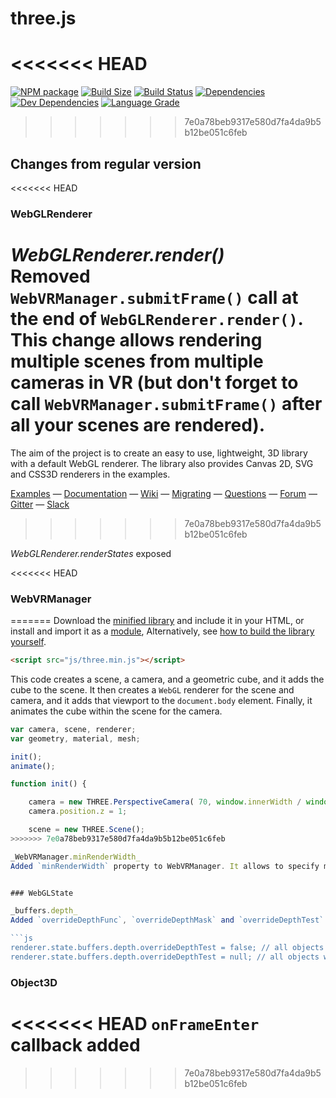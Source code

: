 three.js
========

<<<<<<< HEAD
<br/>
=======
[![NPM package][npm]][npm-url]
[![Build Size][build-size]][build-size-url]
[![Build Status][build-status]][build-status-url]
[![Dependencies][dependencies]][dependencies-url]
[![Dev Dependencies][dev-dependencies]][dev-dependencies-url]
[![Language Grade][lgtm]][lgtm-url]
>>>>>>> 7e0a78beb9317e580d7fa4da9b5b12be051c6feb

## Changes from regular version

<<<<<<< HEAD
### WebGLRenderer

_WebGLRenderer.render()_  
Removed `WebVRManager.submitFrame()` call at the end of `WebGLRenderer.render()`. This change allows rendering multiple scenes from multiple cameras in VR (but don't forget to call `WebVRManager.submitFrame()` after all your scenes are rendered).
=======
The aim of the project is to create an easy to use, lightweight, 3D library with a default WebGL renderer. The library also provides Canvas 2D, SVG and CSS3D renderers in the examples.

[Examples](http://threejs.org/examples/) &mdash;
[Documentation](http://threejs.org/docs/) &mdash;
[Wiki](https://github.com/mrdoob/three.js/wiki) &mdash;
[Migrating](https://github.com/mrdoob/three.js/wiki/Migration-Guide) &mdash;
[Questions](http://stackoverflow.com/questions/tagged/three.js) &mdash;
[Forum](https://discourse.threejs.org/) &mdash;
[Gitter](https://gitter.im/mrdoob/three.js) &mdash;
[Slack](https://join.slack.com/t/threejs/shared_invite/enQtMzYxMzczODM2OTgxLTQ1YmY4YTQxOTFjNDAzYmQ4NjU2YzRhNzliY2RiNDEyYjU2MjhhODgyYWQ5Y2MyZTU3MWNkOGVmOGRhOTQzYTk)
>>>>>>> 7e0a78beb9317e580d7fa4da9b5b12be051c6feb

_WebGLRenderer.renderStates_ exposed

<<<<<<< HEAD

  
### WebVRManager
=======
Download the [minified library](http://threejs.org/build/three.min.js) and include it in your HTML, or install and import it as a [module](http://threejs.org/docs/#manual/introduction/Import-via-modules),
Alternatively, see [how to build the library yourself](https://github.com/mrdoob/three.js/wiki/Build-instructions).

```html
<script src="js/three.min.js"></script>
```

This code creates a scene, a camera, and a geometric cube, and it adds the cube to the scene. It then creates a `WebGL` renderer for the scene and camera, and it adds that viewport to the `document.body` element. Finally, it animates the cube within the scene for the camera.

```javascript
var camera, scene, renderer;
var geometry, material, mesh;

init();
animate();

function init() {

	camera = new THREE.PerspectiveCamera( 70, window.innerWidth / window.innerHeight, 0.01, 10 );
	camera.position.z = 1;

	scene = new THREE.Scene();
>>>>>>> 7e0a78beb9317e580d7fa4da9b5b12be051c6feb

_WebVRManager.minRenderWidth_  
Added `minRenderWidth` property to WebVRManager. It allows to specify minimum render buffer width. When `eyeParameters.renderWidth` is less than `minRenderWidth`, `minRenderWidth` will be used instead. Render buffer height will change accordingly, keeping aspect ratio the same.


### WebGLState

_buffers.depth_
Added `overrideDepthFunc`, `overrideDepthMask` and `overrideDepthTest` properties. These values have higher priority that material's `depthFunc`, `depthWrite` and `depthTest`.

```js
renderer.state.buffers.depth.overrideDepthTest = false; // all objects will be rendered as if their material.depthTest === false
renderer.state.buffers.depth.overrideDepthTest = null; // all objects will be rendered by default (based on material settings)
```

### Object3D

<<<<<<< HEAD
`onFrameEnter` callback added
=======
[npm]: https://img.shields.io/npm/v/three.svg
[npm-url]: https://www.npmjs.com/package/three
[build-size]: https://badgen.net/bundlephobia/minzip/three
[build-size-url]: https://bundlephobia.com/result?p=three
[build-status]: https://travis-ci.org/mrdoob/three.js.svg?branch=dev
[build-status-url]: https://travis-ci.org/mrdoob/three.js
[dependencies]: https://img.shields.io/david/mrdoob/three.js.svg
[dependencies-url]: https://david-dm.org/mrdoob/three.js
[dev-dependencies]: https://img.shields.io/david/dev/mrdoob/three.js.svg
[dev-dependencies-url]: https://david-dm.org/mrdoob/three.js#info=devDependencies
[lgtm]: https://img.shields.io/lgtm/grade/javascript/g/mrdoob/three.js.svg?label=code%20quality
[lgtm-url]: https://lgtm.com/projects/g/mrdoob/three.js/
>>>>>>> 7e0a78beb9317e580d7fa4da9b5b12be051c6feb
